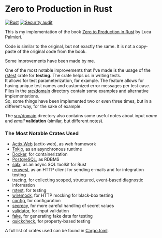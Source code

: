 # Zero to Production in Rust

[![Rust](https://github.com/ivanbgd/zero2prod/actions/workflows/general.yml/badge.svg)](https://github.com/ivanbgd/zero2prod/actions/workflows/general.yml)
[![Security audit](https://github.com/ivanbgd/zero2prod/actions/workflows/audit.yml/badge.svg)](https://github.com/ivanbgd/zero2prod/actions/workflows/audit.yml)

This is my implementation of the book [Zero to Production in Rust](https://www.zero2prod.com) by Luca Palmieri.

Code is similar to the original, but not exactly the same. It is not a copy-paste of the original code from the book.

Some improvements have been made by me.

One of the most notable improvements that I've made is the usage of the [rstest](https://docs.rs/rstest/latest/rstest/) crate for **testing**. The crate helps us in writing tests.  
It allows for test parameterization, for example. The feature allows for having unique test names and customized error messages per test case.  
Files in the [src/domain](src/domain) directory contain some examples and alternative implementations.  
So, some things have been implemented two or even three times, but in a different way, for the sake of example.

The [src/domain](src/domain) directory also contains some useful notes about input *name* and *email* **validation** (similar, but different notes).

### The Most Notable Crates Used
- [Actix Web](https://actix.rs/) (actix-web), as web framework
- [Tokio](https://tokio.rs/), as an asynchronous runtime
- [Docker](https://www.docker.com/), for containerization
- [PostgreSQL](https://www.postgresql.org/), as RDBMS
- [sqlx](https://docs.rs/sqlx/latest/sqlx/), as an async SQL toolkit for Rust
- [reqwest](https://docs.rs/reqwest/latest/reqwest/), as an HTTP client for sending e-mails and for integration testing
- [tracing](https://docs.rs/tracing/latest/tracing/index.html), for collecting scoped, structured, event-based diagnostic information
- [rstest](https://docs.rs/rstest/latest/rstest/), for testing
- [wiremock](https://crates.io/crates/wiremock), for HTTP mocking for black-box testing
- [config](https://docs.rs/config/latest/config/), for configuration
- [secrecy](https://docs.rs/secrecy/latest/secrecy/), for more careful handling of secret values
- [validator](https://crates.io/crates/validator), for input validation
- [fake](https://crates.io/crates/fake), for generating fake data for testing
- [quickcheck](https://crates.io/crates/quickcheck), for property-based testing

A full list of crates used can be found in [Cargo.toml](Cargo.toml).
